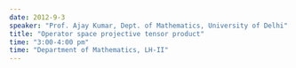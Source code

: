```yaml
---
date: 2012-9-3
speaker: "Prof. Ajay Kumar, Dept. of Mathematics, University of Delhi"
title: "Operator space projective tensor product"
time: "3:00-4:00 pm" 
time: "Department of Mathematics, LH-II"
---
```


